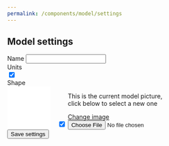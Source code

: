 ```yaml
---
permalink: /components/model/settings
---
```

<!-- Start of /components/model/settings -->
<div class="container">
<div class="row">
<div class="col-sm-8 offset-sm-2 col-md-6 offset-md-3 mt-2" id="settings-inner">
<h2>Model settings</h2>
<form id="settings-form">
    <!-- username -->
    <div class="input-group key-sm mt-4">
        <span class="input-group-addon td-key">Name</span>
        <input class="form-number form-control" id="name" name="name" value="" type="text">
    </div>
    <!-- units -->
    <div class="input-group key-toggle key-sm mt-4 mb-4">
        <span class="input-group-addon td-key">Units</span>
        <div class="toggle toggle-light" id="units-toggle"></div>
    </div>
    <input class="hidden" id="units" name="units" value="imperial" type="checkbox" checked="">
    <!-- body -->
    <div class="input-group key-toggle key-sm mt-4 mb-4">
        <span class="input-group-addon td-key">Shape</span>
        <div class="toggle toggle-light" id="body-toggle"></div>
    </div>
    <input class="hidden" id="body" name="body" value="female" type="checkbox" checked="">
    <!-- picture -->
        <div class="bg-thematic drop-shadow" id="picture-key" style="width: 100px; height: 100px; background-color: #fff; display: inline-block; margin-right: 1rem; float: left;"></div>
        <div style="display: inline-block; width: 250px;">
            <p id="picture-msg">This is the current model picture, click below to select a new one</p>
            <a class="btn btn-outline-primary" id="picture-btn" href="#">Change image</a>
            <input class="hidden" id="file" name="file" type="file">
            <input class="hidden" id="picture" name="picture" type="hidden">
        </div>
    <div id="loader" class=""><button type="submit" class="btn btn-primary btn-lg mt-5 btn-block disabled hashlink">Save settings</button></div>
</form>
</div>
</div>
</div>
<!-- End of /components/model/settings -->
